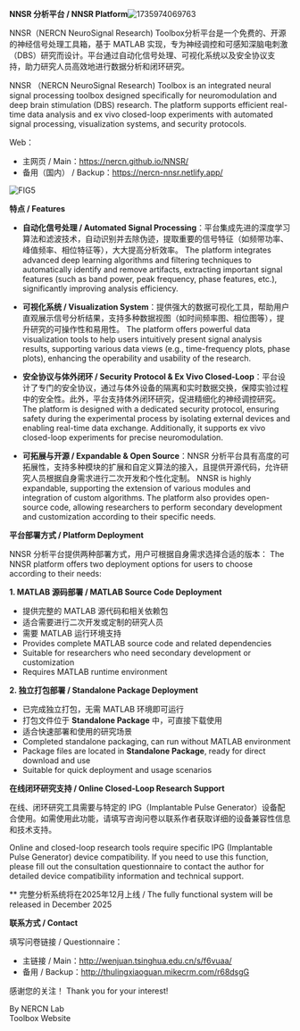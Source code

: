 ﻿**NNSR 分析平台 / NNSR Platform**![1735974069763](https://github.com/user-attachments/assets/e4407d4c-6893-4c1e-af35-4284115db0e1)


NNSR（NERCN NeuroSignal Research) Toolbox分析平台是一个免费的、开源的神经信号处理工具箱，基于 MATLAB 实现，专为神经调控和可感知深脑电刺激（DBS）研究而设计。平台通过自动化信号处理、可视化系统以及安全协议支持，助力研究人员高效地进行数据分析和闭环研究。

NNSR （NERCN NeuroSignal Research) Toolbox is an integrated neural signal processing toolbox designed specifically for neuromodulation and deep brain stimulation (DBS) research. The platform supports efficient real-time data analysis and ex vivo closed-loop experiments with automated signal processing, visualization systems, and security protocols.

Web：
- 主网页 / Main：https://nercn.github.io/NNSR/
- 备用（国内） / Backup：https://nercn-nnsr.netlify.app/

![FIG5](https://github.com/user-attachments/assets/39ee0d27-2065-401c-9eef-f833b088e2f5)

**特点 / Features**

* **自动化信号处理 / Automated Signal Processing**：平台集成先进的深度学习算法和滤波技术，自动识别并去除伪迹，提取重要的信号特征（如频带功率、峰值频率、相位特征等），大大提高分析效率。 The platform integrates advanced deep learning algorithms and filtering techniques to automatically identify and remove artifacts, extracting important signal features (such as band power, peak frequency, phase features, etc.), significantly improving analysis efficiency.

* **可视化系统 / Visualization System**：提供强大的数据可视化工具，帮助用户直观展示信号分析结果，支持多种数据视图（如时间频率图、相位图等），提升研究的可操作性和易用性。 The platform offers powerful data visualization tools to help users intuitively present signal analysis results, supporting various data views (e.g., time-frequency plots, phase plots), enhancing the operability and usability of the research.

* **安全协议与体外闭环 / Security Protocol & Ex Vivo Closed-Loop**：平台设计了专门的安全协议，通过与体外设备的隔离和实时数据交换，保障实验过程中的安全性。此外，平台支持体外闭环研究，促进精细化的神经调控研究。 The platform is designed with a dedicated security protocol, ensuring safety during the experimental process by isolating external devices and enabling real-time data exchange. Additionally, it supports ex vivo closed-loop experiments for precise neuromodulation.

* **可拓展与开源 / Expandable & Open Source**：NNSR 分析平台具有高度的可拓展性，支持多种模块的扩展和自定义算法的接入，且提供开源代码，允许研究人员根据自身需求进行二次开发和个性化定制。 NNSR is highly expandable, supporting the extension of various modules and integration of custom algorithms. The platform also provides open-source code, allowing researchers to perform secondary development and customization according to their specific needs.

**平台部署方式 / Platform Deployment**

NNSR 分析平台提供两种部署方式，用户可根据自身需求选择合适的版本：
The NNSR platform offers two deployment options for users to choose according to their needs:

**1. MATLAB 源码部署 / MATLAB Source Code Deployment**
- 提供完整的 MATLAB 源代码和相关依赖包
- 适合需要进行二次开发或定制的研究人员
- 需要 MATLAB 运行环境支持
- Provides complete MATLAB source code and related dependencies
- Suitable for researchers who need secondary development or customization
- Requires MATLAB runtime environment

**2. 独立打包部署 / Standalone Package Deployment**
- 已完成独立打包，无需 MATLAB 环境即可运行
- 打包文件位于 **Standalone Package** 中，可直接下载使用
- 适合快速部署和使用的研究场景
- Completed standalone packaging, can run without MATLAB environment
- Package files are located in **Standalone Package**, ready for direct download and use
- Suitable for quick deployment and usage scenarios

**在线闭环研究支持 / Online Closed-Loop Research Support**

在线、闭环研究工具需要与特定的 IPG（Implantable Pulse Generator）设备配合使用。如需使用此功能，请填写咨询问卷以联系作者获取详细的设备兼容性信息和技术支持。

Online and closed-loop research tools require specific IPG (Implantable Pulse Generator) device compatibility. If you need to use this function, please fill out the consultation questionnaire to contact the author for detailed device compatibility information and technical support.

** 完整分析系统将在2025年12月上线 / The fully functional system will be released in December 2025

**联系方式 / Contact**

填写问卷链接 / Questionnaire：
- 主链接 / Main：http://wenjuan.tsinghua.edu.cn/s/f6vuaa/
- 备用 / Backup：http://thulingxiaoguan.mikecrm.com/r68dsgG

感谢您的关注！ Thank you for your interest!

By NERCN Lab  
Toolbox Website
